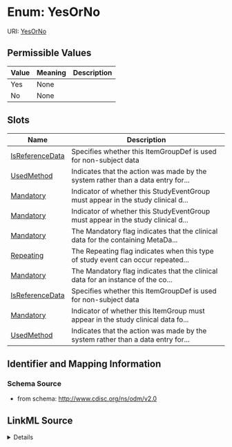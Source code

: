 # Enum: YesOrNo



URI: [YesOrNo](YesOrNo)

## Permissible Values

| Value | Meaning | Description |
| --- | --- | --- |
| Yes | None |  |
| No | None |  |




## Slots

| Name | Description |
| ---  | --- |
| [IsReferenceData](IsReferenceData.md) | Specifies whether this ItemGroupDef is used for non-subject data |
| [UsedMethod](UsedMethod.md) | Indicates that the action was made by the system rather than a data entry for... |
| [Mandatory](Mandatory.md) | Indicator of whether this StudyEventGroup must appear in the study clinical d... |
| [Mandatory](Mandatory.md) | Indicator of whether this StudyEventGroup must appear in the study clinical d... |
| [Mandatory](Mandatory.md) | The Mandatory flag indicates that the clinical data for the containing MetaDa... |
| [Repeating](Repeating.md) | The Repeating flag indicates when this type of study event can occur repeated... |
| [Mandatory](Mandatory.md) | The Mandatory flag indicates that the clinical data for an instance of the co... |
| [IsReferenceData](IsReferenceData.md) | Specifies whether this ItemGroupDef is used for non-subject data |
| [Mandatory](Mandatory.md) | Indicator of whether this ItemGroup must appear in the study clinical data fo... |
| [UsedMethod](UsedMethod.md) | Indicates that the action was made by the system rather than a data entry for... |






## Identifier and Mapping Information







### Schema Source


* from schema: http://www.cdisc.org/ns/odm/v2.0




## LinkML Source

<details>
```yaml
name: YesOrNo
from_schema: http://www.cdisc.org/ns/odm/v2.0
rank: 1000
permissible_values:
  'Yes':
    text: 'Yes'
    is_a: YesOrNo
  'No':
    text: 'No'
    is_a: YesOrNo

```
</details>

